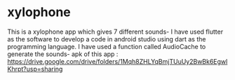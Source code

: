# xylophone
This is a xylophone app which gives 7 different sounds-
I have used flutter as the software to develop a code in android studio 
 using dart as the programming language.
I have used a function called AudioCache to generate the sounds-
apk of this app  :  https://drive.google.com/drive/folders/1Mqh8ZHLYqBmjTUuUy2BwBk6EgwlKhrpt?usp=sharing

